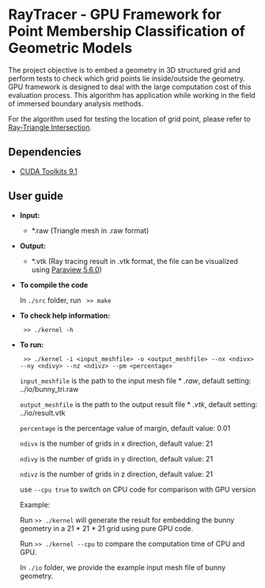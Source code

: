 # RayTracer - GPU Framework for Point Membership Classification of Geometric Models
The project objective is to embed a geometry in 3D structured grid and perform tests to check which grid points lie inside/outside the geometry. GPU framework is designed to deal with the large computation cost of this evaluation process. This algorithm has application while working in the field of immersed boundary analysis methods. 

For the algorithm used for testing the location of grid point, please refer to [Ray-Triangle Intersection](https://www.scratchapixel.com/lessons/3d-basic-rendering/ray-tracing-rendering-a-triangle/ray-triangle-intersection-geometric-solution).

## Dependencies
* [CUDA Toolkits 9.1](https://developer.nvidia.com/accelerated-computing-toolkit)

## User guide
* **Input:**
    * *.raw (Triangle mesh in .raw format)
* **Output:**
    * *.vtk (Ray tracing result in .vtk format, the file can be visualized using [Paraview 5.6.0](https://www.paraview.org/))
* **To compile the code** 

    In `./src` folder, run ` >> make`
* **To check help information:**

   ` >> ./kernel -h` 

* **To run:**

   ` >> ./kernel -i <input_meshfile> -o <output_meshfile> --nx <ndivx> --ny <ndivy> --nz <ndivz> --pm <percentage>` 

   `input_meshfile` is the path to the input mesh file * *.raw*, default setting: ../io/bunny_tri.raw
   
   `output_meshfile` is the path to the output result file * *.vtk*, default setting: ../io/result.vtk
   
   `percentage` is the percentage value of margin, default value: 0.01
   
   `ndivx` is the number of grids in x direction, default value: 21
   
   `ndivy` is the number of grids in y direction, default value: 21
   
   `ndivz` is the number of grids in z direction, default value: 21
   
   use `--cpu true` to switch on CPU code for comparison with GPU version

   Example: 

   Run `>> ./kernel` will generate the result for embedding the bunny geometry in a 21 * 21 * 21 grid using pure GPU code.
   
   Run `>> ./kernel --cpu` to compare the computation time of CPU and GPU.
   
   In `./io` folder, we provide the example input mesh file of bunny geometry.

